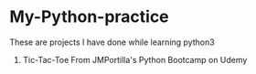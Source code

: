 # My-Python-practice
These are projects I have done while learning python3
1. Tic-Tac-Toe From JMPortilla's Python Bootcamp on Udemy
